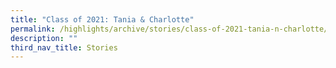 ```yaml
---
title: "Class of 2021: Tania & Charlotte"
permalink: /highlights/archive/stories/class-of-2021-tania-n-charlotte/
description: ""
third_nav_title: Stories
---
```

